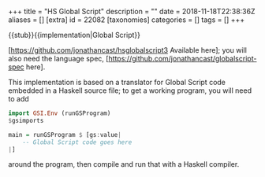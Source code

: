 +++
title = "HS Global Script"
description = ""
date = 2018-11-18T22:38:36Z
aliases = []
[extra]
id = 22082
[taxonomies]
categories = []
tags = []
+++

{{stub}}{{implementation|Global Script}}

[https://github.com/jonathancast/hsglobalscript3 Available here]; you will also need the language spec, [https://github.com/jonathancast/globalscript-spec here].

This implementation is based on a translator for Global Script code embedded in a Haskell source file; to get a working program, you will need to add

```Haskell
import GSI.Env (runGSProgram)
$gsimports

main = runGSProgram $ [gs:value|
    -- Global Script code goes here
|]
```

around the program, then compile and run that with a Haskell compiler.
